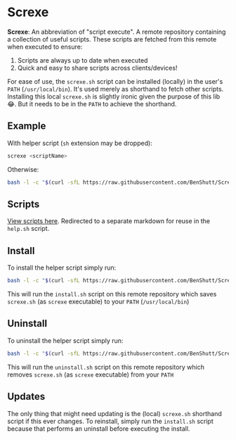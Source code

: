 # Screxe

**Screxe**: An abbreviation of "script execute".
A remote repository containing a collection of useful scripts. These scripts are fetched from this remote when executed to ensure:
1. Scripts are always up to date when executed
2. Quick and easy to share scripts across clients/devices!

For ease of use, the `screxe.sh` script can be installed (locally) in the user's `PATH` (`/usr/local/bin`). It's used merely as shorthand to fetch other scripts. Installing this local `screxe.sh` is slightly ironic given the purpose of this lib 😂. But it needs to be in the `PATH` to achieve the shorthand.

## Example
With helper script (`sh` extension may be dropped):
```bash
screxe <scriptName>
```

Otherwise:
```bash
bash -l -c "$(curl -sfL https://raw.githubusercontent.com/BenShutt/Screxe/master/Scripts/<scriptName.sh>)"
```

## Scripts
[View scripts here](https://github.com/BenShutt/Screxe/blob/master/scripts.md).
Redirected to a separate markdown for reuse in the `help.sh` script.

## Install
To install the helper script simply run:
```bash
bash -l -c "$(curl -sfL https://raw.githubusercontent.com/BenShutt/Screxe/master/install.sh)"
```
This will run the `install.sh` script on this remote repository which saves `screxe.sh` (as `screxe` executable) to
your `PATH` (`/usr/local/bin`)

## Uninstall
To uninstall the helper script simply run:
```bash
bash -l -c "$(curl -sfL https://raw.githubusercontent.com/BenShutt/Screxe/master/uninstall.sh)"
```
This will run the `uninstall.sh` script on this remote repository which removes `screxe.sh` (as `screxe` executable) from
your `PATH`

## Updates
The only thing that might need updating is the (local) `screxe.sh` shorthand script if this ever changes.
To reinstall, simply run the `install.sh` script because that performs an uninstall before executing the install.

